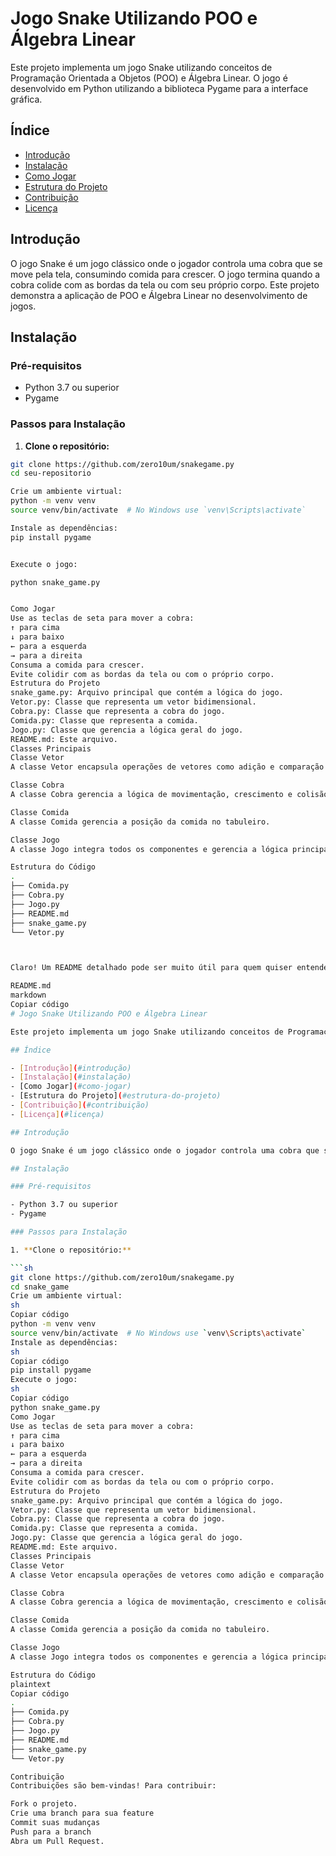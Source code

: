 # Jogo Snake Utilizando POO e Álgebra Linear

Este projeto implementa um jogo Snake utilizando conceitos de Programação Orientada a Objetos (POO) e Álgebra Linear. O jogo é desenvolvido em Python utilizando a biblioteca Pygame para a interface gráfica.

## Índice

- [Introdução](#introdução)
- [Instalação](#instalação)
- [Como Jogar](#como-jogar)
- [Estrutura do Projeto](#estrutura-do-projeto)
- [Contribuição](#contribuição)
- [Licença](#licença)

## Introdução

O jogo Snake é um jogo clássico onde o jogador controla uma cobra que se move pela tela, consumindo comida para crescer. O jogo termina quando a cobra colide com as bordas da tela ou com seu próprio corpo. Este projeto demonstra a aplicação de POO e Álgebra Linear no desenvolvimento de jogos.

## Instalação

### Pré-requisitos

- Python 3.7 ou superior
- Pygame

### Passos para Instalação

1. **Clone o repositório:**

```sh
git clone https://github.com/zero10um/snakegame.py
cd seu-repositorio

Crie um ambiente virtual:
python -m venv venv
source venv/bin/activate  # No Windows use `venv\Scripts\activate`

Instale as dependências:
pip install pygame


Execute o jogo:

python snake_game.py


Como Jogar
Use as teclas de seta para mover a cobra:
↑ para cima
↓ para baixo
← para a esquerda
→ para a direita
Consuma a comida para crescer.
Evite colidir com as bordas da tela ou com o próprio corpo.
Estrutura do Projeto
snake_game.py: Arquivo principal que contém a lógica do jogo.
Vetor.py: Classe que representa um vetor bidimensional.
Cobra.py: Classe que representa a cobra do jogo.
Comida.py: Classe que representa a comida.
Jogo.py: Classe que gerencia a lógica geral do jogo.
README.md: Este arquivo.
Classes Principais
Classe Vetor
A classe Vetor encapsula operações de vetores como adição e comparação de igualdade, essenciais para movimentação e detecção de colisões.

Classe Cobra
A classe Cobra gerencia a lógica de movimentação, crescimento e colisão da cobra.

Classe Comida
A classe Comida gerencia a posição da comida no tabuleiro.

Classe Jogo
A classe Jogo integra todos os componentes e gerencia a lógica principal do jogo.

Estrutura do Código
.
├── Comida.py
├── Cobra.py
├── Jogo.py
├── README.md
├── snake_game.py
└── Vetor.py



Claro! Um README detalhado pode ser muito útil para quem quiser entender ou colaborar com o projeto. Vou criar um README.md que explica o projeto, como ele funciona, e como configurar o ambiente para rodá-lo.

README.md
markdown
Copiar código
# Jogo Snake Utilizando POO e Álgebra Linear

Este projeto implementa um jogo Snake utilizando conceitos de Programação Orientada a Objetos (POO) e Álgebra Linear. O jogo é desenvolvido em Python utilizando a biblioteca Pygame para a interface gráfica.

## Índice

- [Introdução](#introdução)
- [Instalação](#instalação)
- [Como Jogar](#como-jogar)
- [Estrutura do Projeto](#estrutura-do-projeto)
- [Contribuição](#contribuição)
- [Licença](#licença)

## Introdução

O jogo Snake é um jogo clássico onde o jogador controla uma cobra que se move pela tela, consumindo comida para crescer. O jogo termina quando a cobra colide com as bordas da tela ou com seu próprio corpo. Este projeto demonstra a aplicação de POO e Álgebra Linear no desenvolvimento de jogos.

## Instalação

### Pré-requisitos

- Python 3.7 ou superior
- Pygame

### Passos para Instalação

1. **Clone o repositório:**

```sh
git clone https://github.com/zero10um/snakegame.py
cd snake_game
Crie um ambiente virtual:
sh
Copiar código
python -m venv venv
source venv/bin/activate  # No Windows use `venv\Scripts\activate`
Instale as dependências:
sh
Copiar código
pip install pygame
Execute o jogo:
sh
Copiar código
python snake_game.py
Como Jogar
Use as teclas de seta para mover a cobra:
↑ para cima
↓ para baixo
← para a esquerda
→ para a direita
Consuma a comida para crescer.
Evite colidir com as bordas da tela ou com o próprio corpo.
Estrutura do Projeto
snake_game.py: Arquivo principal que contém a lógica do jogo.
Vetor.py: Classe que representa um vetor bidimensional.
Cobra.py: Classe que representa a cobra do jogo.
Comida.py: Classe que representa a comida.
Jogo.py: Classe que gerencia a lógica geral do jogo.
README.md: Este arquivo.
Classes Principais
Classe Vetor
A classe Vetor encapsula operações de vetores como adição e comparação de igualdade, essenciais para movimentação e detecção de colisões.

Classe Cobra
A classe Cobra gerencia a lógica de movimentação, crescimento e colisão da cobra.

Classe Comida
A classe Comida gerencia a posição da comida no tabuleiro.

Classe Jogo
A classe Jogo integra todos os componentes e gerencia a lógica principal do jogo.

Estrutura do Código
plaintext
Copiar código
.
├── Comida.py
├── Cobra.py
├── Jogo.py
├── README.md
├── snake_game.py
└── Vetor.py

Contribuição
Contribuições são bem-vindas! Para contribuir:

Fork o projeto.
Crie uma branch para sua feature
Commit suas mudanças 
Push para a branch 
Abra um Pull Request.

